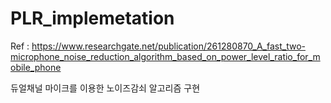 # PLR_implemetation

Ref : https://www.researchgate.net/publication/261280870_A_fast_two-microphone_noise_reduction_algorithm_based_on_power_level_ratio_for_mobile_phone

듀얼채널 마이크를 이용한 노이즈감쇠 알고리즘 구현

